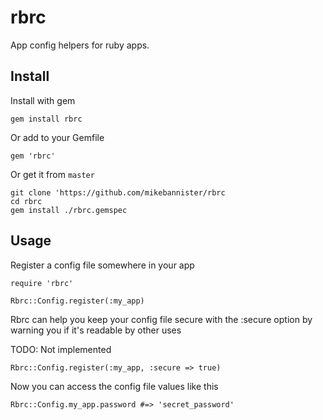 # rbrc #

App config helpers for ruby apps.

## Install ##

Install with gem

    gem install rbrc

Or add to your Gemfile

    gem 'rbrc'

Or get it from `master`

    git clone 'https://github.com/mikebannister/rbrc
    cd rbrc
    gem install ./rbrc.gemspec

## Usage ##

Register a config file somewhere in your app

    require 'rbrc'

    Rbrc::Config.register(:my_app)

Rbrc can help you keep your config file secure with the :secure option by warning you if it's readable by other uses

TODO: Not implemented

    Rbrc::Config.register(:my_app, :secure => true)

Now you can access the config file values like this

    Rbrc::Config.my_app.password #=> 'secret_password'
